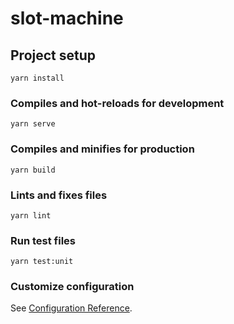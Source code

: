 # slot-machine

## Project setup

```
yarn install
```

### Compiles and hot-reloads for development

```
yarn serve
```

### Compiles and minifies for production

```
yarn build
```

### Lints and fixes files

```
yarn lint
```

### Run test files

```
yarn test:unit
```

### Customize configuration

See [Configuration Reference](https://cli.vuejs.org/config/).
